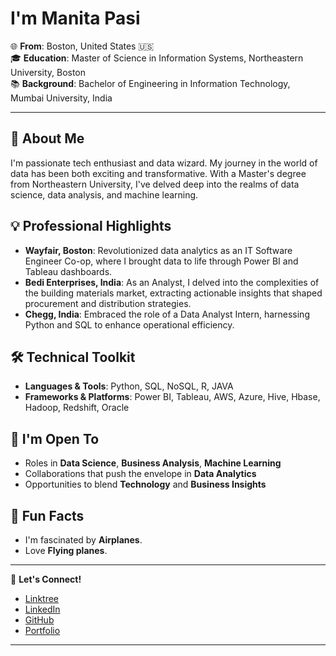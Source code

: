 
# I'm Manita Pasi 

🌐 **From**: Boston, United States 🇺🇸  
🎓 **Education**: Master of Science in Information Systems, Northeastern University, Boston  
📚 **Background**: Bachelor of Engineering in Information Technology, Mumbai University, India

---

## 🚀 About Me
I'm passionate tech enthusiast and data wizard. My journey in the world of data has been both exciting and transformative. With a Master's degree from Northeastern University, I've delved deep into the realms of data science, data analysis, and machine learning. 

## 💡 Professional Highlights
- **Wayfair, Boston**: Revolutionized data analytics as an IT Software Engineer Co-op, where I brought data to life through Power BI and Tableau dashboards.
- **Bedi Enterprises, India**: As an Analyst, I delved into the complexities of the building materials market, extracting actionable insights that shaped procurement and distribution strategies.
- **Chegg, India**: Embraced the role of a Data Analyst Intern, harnessing Python and SQL to enhance operational efficiency.

## 🛠 Technical Toolkit
- **Languages & Tools**: Python, SQL, NoSQL, R, JAVA
- **Frameworks & Platforms**: Power BI, Tableau, AWS, Azure, Hive, Hbase, Hadoop, Redshift, Oracle

## 🌱 I'm Open To
- Roles in **Data Science**, **Business Analysis**, **Machine Learning**
- Collaborations that push the envelope in **Data Analytics**
- Opportunities to blend **Technology** and **Business Insights**

## 🌟 Fun Facts
- I'm fascinated by **Airplanes**.
- Love **Flying planes**.

---

🔗 **Let's Connect!**  
- [Linktree](https://linktr.ee/manitapasi)  
- [LinkedIn](https://www.linkedin.com/in/manitapasi)  
- [GitHub](https://github.com/manitapasi)  
- [Portfolio](https://ManitaPasi.github.io)

---
